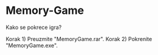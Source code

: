# Memory-Game

Kako se pokrece igra?

Korak 1)
 Preuzmite "MemoryGame.rar".
Korak 2)
 Pokrenite "MemoryGame.exe".

